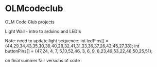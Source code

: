 # OLMcodeclub
OLM Code Club projects

Light Wall - intro to arduino and LED's

Note: need to update light sequence:
int ledPins[] =    {44,29,34,43,35,30,39,40,28,32,41,31,33,36,37,26,42,45,27,38};
int buttonPins[] = {47,24, 4, 7, 5,10,52,46, 3, 6, 9, 8,23,49,53,22,48,50,25,51};

on final summer fair versions of code